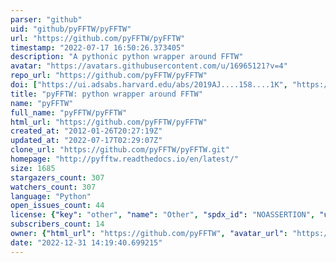 ```yaml
---
parser: "github"
uid: "github/pyFFTW/pyFFTW"
url: "https://github.com/pyFFTW/pyFFTW"
timestamp: "2022-07-17 16:50:26.373405"
description: "A pythonic python wrapper around FFTW"
avatar: "https://avatars.githubusercontent.com/u/16965121?v=4"
repo_url: "https://github.com/pyFFTW/pyFFTW"
doi: ["https://ui.adsabs.harvard.edu/abs/2019AJ....158....1K", "https://ui.adsabs.harvard.edu/abs/2021ascl.soft09009G/abstract"]
title: "pyFFTW: python wrapper around FFTW"
name: "pyFFTW"
full_name: "pyFFTW/pyFFTW"
html_url: "https://github.com/pyFFTW/pyFFTW"
created_at: "2012-01-26T20:27:19Z"
updated_at: "2022-07-17T02:29:07Z"
clone_url: "https://github.com/pyFFTW/pyFFTW.git"
homepage: "http://pyfftw.readthedocs.io/en/latest/"
size: 1685
stargazers_count: 307
watchers_count: 307
language: "Python"
open_issues_count: 44
license: {"key": "other", "name": "Other", "spdx_id": "NOASSERTION", "url": null, "node_id": "MDc6TGljZW5zZTA="}
subscribers_count: 14
owner: {"html_url": "https://github.com/pyFFTW", "avatar_url": "https://avatars.githubusercontent.com/u/16965121?v=4", "login": "pyFFTW", "type": "Organization"}
date: "2022-12-31 14:19:40.699215"
---
```

